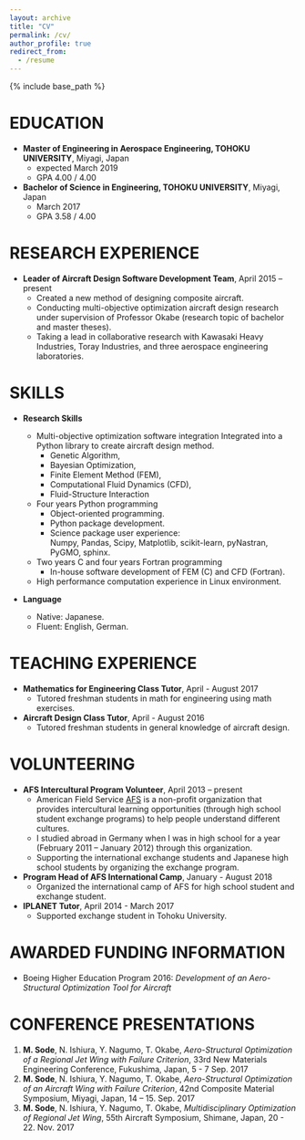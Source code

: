 ```yaml
---
layout: archive
title: "CV"
permalink: /cv/
author_profile: true
redirect_from:
  - /resume
---
```


{% include base_path %}

EDUCATION
======

* **Master of Engineering in Aerospace Engineering, TOHOKU UNIVERSITY**, Miyagi, Japan
  * expected March 2019
  * GPA 4.00 / 4.00
* **Bachelor of Science in Engineering, TOHOKU UNIVERSITY**, Miyagi, Japan
  * March 2017
  * GPA 3.58 / 4.00

RESEARCH EXPERIENCE
======

* **Leader of Aircraft Design Software Development Team**, April 2015 – present
  * Created a new method of designing composite aircraft.
  * Conducting multi-objective optimization aircraft design research under supervision of Professor Okabe (research topic of bachelor and master theses).
  * Taking a lead in collaborative research with Kawasaki Heavy Industries, Toray Industries, and three aerospace engineering laboratories.

SKILLS
======

* **Research Skills**
  * Multi-objective optimization software integration
      Integrated into a Python library to create aircraft design method.
    * Genetic Algorithm,
    * Bayesian Optimization,
    * Finite Element Method (FEM),
    * Computational Fluid Dynamics (CFD),
    * Fluid-Structure Interaction
  * Four years Python programming
    * Object-oriented programming.
    * Python package development.
    * Science package user experience:  
      Numpy, Pandas, Scipy,
      Matplotlib, scikit-learn, pyNastran, PyGMO, sphinx.
  * Two years C and four years Fortran programming
    * In-house software development of FEM (C) and CFD (Fortran).
  * High performance computation experience in Linux environment.

* **Language**
  * Native: Japanese.
  * Fluent: English, German.

TEACHING EXPERIENCE
======

* **Mathematics for Engineering Class Tutor**, April - August 2017
  * Tutored freshman students in math for engineering using math exercises.
* **Aircraft Design Class Tutor**, April - August 2016
  * Tutored freshman students in general knowledge of aircraft design.

VOLUNTEERING
======

* **AFS Intercultural Program Volunteer**, April 2013 – present
  * American Field Service [AFS](https://www.afsusa.org/study-abroad/) is a non-profit organization that provides intercultural learning opportunities (through high school student exchange programs) to help people understand different cultures.
  * I studied abroad in Germany when I was in high school for a year (February 2011 – January 2012) through this organization.
  * Supporting the international exchange students and Japanese high school students by organizing the exchange program.
* **Program Head of AFS International Camp**, January - August 2018
  * Organized the international camp of AFS for high school student and exchange student.
* **IPLANET Tutor**, April 2014 - March 2017
  * Supported exchange student in Tohoku University.

AWARDED FUNDING INFORMATION
======

* Boeing Higher Education Program 2016: *Development of an Aero-Structural Optimization Tool for Aircraft*

CONFERENCE PRESENTATIONS
======

1. **M. Sode**, N. Ishiura, Y. Nagumo, T. Okabe, *Aero-Structural Optimization of a Regional Jet Wing with Failure Criterion*, 33rd New Materials Engineering Conference, Fukushima, Japan, 5 - 7 Sep. 2017
2. **M. Sode**, N. Ishiura, Y. Nagumo, T. Okabe, *Aero-Structural Optimization of an Aircraft Wing with Failure Criterion*, 42nd Composite Material Symposium, Miyagi, Japan, 14 – 15. Sep. 2017
3. **M. Sode**, N. Ishiura, Y. Nagumo, T. Okabe, *Multidisciplinary Optimization of Regional Jet Wing*, 55th Aircraft Symposium, Shimane, Japan, 20 - 22. Nov. 2017
